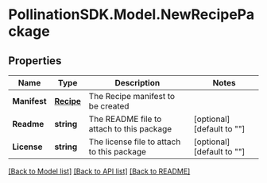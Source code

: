 
# PollinationSDK.Model.NewRecipePackage

## Properties

Name | Type | Description | Notes
------------ | ------------- | ------------- | -------------
**Manifest** | [**Recipe**](Recipe.md) | The Recipe manifest to be created | 
**Readme** | **string** | The README file to attach to this package | [optional] [default to ""]
**License** | **string** | The license file to attach to this package | [optional] [default to ""]

[[Back to Model list]](../README.md#documentation-for-models)
[[Back to API list]](../README.md#documentation-for-api-endpoints)
[[Back to README]](../README.md)

